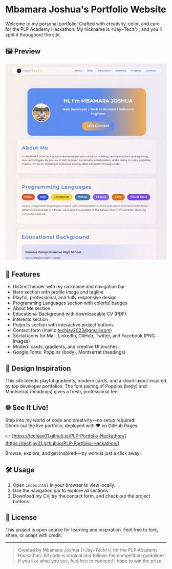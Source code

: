 # Mbamara Joshua's Portfolio Website

Welcome to my personal portfolio! Crafted with creativity, color, and care for the PLP Academy Hackathon. My nickname is <Jay~Tech/>, and you'll spot it throughout the site.

## 🖼️ Preview
![Portfolio Screenshot](images/portfolio_screenshot.jpg)

## 🚀 Features
- Distinct header with my nickname and navigation bar
- Hero section with profile image and tagline
- Playful, professional, and fully responsive design
- Programming Languages section with colorful badges
- About Me section
- Educational Background with downloadable CV (PDF)
- Interests section
- Projects section with interactive project buttons
- Contact form (mailto:techjay2023@gmail.com)
- Social icons for Mail, LinkedIn, GitHub, Twitter, and Facebook (PNG images)
- Modern cards, gradients, and creative UI touches
- Google Fonts: Poppins (body), Montserrat (headings)

## 🎨 Design Inspiration
This site blends playful gradients, modern cards, and a clean layout inspired by top developer portfolios. The font pairing of Poppins (body) and Montserrat (headings) gives a fresh, professional feel.

## 🌐 See It Live!

Step into my world of code and creativity—no setup required!  
Check out the live portfolio, deployed with ❤️ on GitHub Pages:

👉 [https://techjay01.github.io/PLP-Portfolio-Hackathon/](https://techjay01.github.io/PLP-Portfolio-Hackathon/)

Browse, explore, and get inspired—my work is just a click away!

## 🛠️ Usage

1. Open `index.html` in your browser to view locally.
2. Use the navigation bar to explore all sections.
3. Download my CV, try the contact form, and check out the project buttons.

## 📄 License
This project is open source for learning and inspiration. Feel free to fork, share, or adapt with credit.

---

> Created by Mbamara Joshua (<Jay~Tech/>) for the PLP Academy Hackathon. All code is original and follows the competition guidelines. If you like what you see, feel free to connect! I hope to win the prize.
